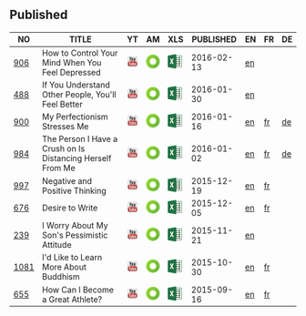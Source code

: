 ## Published

| NO | TITLE         | YT | AM | XLS | PUBLISHED | EN | FR | DE |
|----| ------------- |----|----|-----|-----------|----|----|----|
| [906](sub/906) | How to Control Your Mind When You Feel Depressed | [<img src=img/youtube.png width=25>](https://youtu.be/PQomKbgB45w) | [<img src=img/amara.png width=25>](http://amara.org/en/videos/hjbgLzfe8XBV) | [![](img/excel.png)](https://github.com/jungtosociety/dharma-qna/raw/master/sub/906/en-906-depression.xlsx) | 2016-02-13 | [en](https://github.com/jungtosociety/dharma-qna/raw/master/sub/906/en-906-depression.sbv) |  |  |
| [488](sub/488) | If You Understand Other People, You'll Feel Better | [<img src=img/youtube.png width=25>](https://youtu.be/AUg_2sNt5qc) | [<img src=img/amara.png width=25>](http://amara.org/en/videos/3t6ocMUzw4YG) | [![](img/excel.png)](https://github.com/jungtosociety/dharma-qna/raw/master/sub/488/en-488-understand.xlsx) | 2016-01-30 | [en](https://github.com/jungtosociety/dharma-qna/raw/master/sub/488/en-488-understand.sbv) |  |  |
| [900](sub/900) | My Perfectionism Stresses Me | [<img src=img/youtube.png width=25>](https://youtu.be/utumcS1iGvM) | [<img src=img/amara.png width=25>](http://amara.org/en/videos/EkaeX3zDKXeC) | [![](img/excel.png)](https://github.com/jungtosociety/dharma-qna/raw/master/sub/900/en-900-perfectionism.xlsx) | 2016-01-16 | [en](https://github.com/jungtosociety/dharma-qna/raw/master/sub/900/en-900-perfectionism.sbv) | [fr](https://github.com/jungtosociety/dharma-qna/raw/master/sub/900/fr-900-perfectionism.sbv) | [de](https://github.com/jungtosociety/dharma-qna/raw/master/sub/900/de-900-perfectionism.sbv) |
| [984](sub/984) | The Person I Have a Crush on Is Distancing Herself From Me | [<img src=img/youtube.png width=25>](https://youtu.be/dSGAi_avjss) | [<img src=img/amara.png width=25>](http://amara.org/en/videos/mGPueCA5DmIz) | [![](img/excel.png)](https://github.com/jungtosociety/dharma-qna/raw/master/sub/984/en-984-crush.xlsx) | 2016-01-02 | [en](https://github.com/jungtosociety/dharma-qna/raw/master/sub/984/en-984-crush.sbv) | [fr](https://github.com/jungtosociety/dharma-qna/raw/master/sub/984/fr-984-crush.sbv) | [de](https://github.com/jungtosociety/dharma-qna/raw/master/sub/984/de-984-crush.sbv) |
| [997](sub/997) | Negative and Positive Thinking | [<img src=img/youtube.png width=25>](https://youtu.be/ScaKEct3C5c) | [<img src=img/amara.png width=25>](http://amara.org/en/videos/F8lxMlmZ92d4) | [![](img/excel.png)](https://github.com/jungtosociety/dharma-qna/raw/master/sub/997/en-997-negative-thinking.xlsx) | 2015-12-19 | [en](https://github.com/jungtosociety/dharma-qna/raw/master/sub/997/en-997-negative-thinking.sbv) | [fr](https://github.com/jungtosociety/dharma-qna/raw/master/sub/997/fr-997-negative-thinking.sbv) |  |
| [676](sub/676) | Desire to Write | [<img src=img/youtube.png width=25>](https://youtu.be/y188f7eU1TU) | [<img src=img/amara.png width=25>](http://amara.org/en/videos/EroiuPGgpght) | [![](img/excel.png)](https://github.com/jungtosociety/dharma-qna/raw/master/sub/676/en-676-fairy-tale-author.xlsx) | 2015-12-05 | [en](https://github.com/jungtosociety/dharma-qna/raw/master/sub/676/en-676-fairy-tale-author.sbv) | [fr](https://github.com/jungtosociety/dharma-qna/raw/master/sub/676/fr-676-fairy-tale-author.sbv) |  |
| [239](sub/239) | I Worry About My Son's Pessimistic Attitude | [<img src=img/youtube.png width=25>](https://youtu.be/PdiVY7Y9KNk) | [<img src=img/amara.png width=25>](http://amara.org/en/videos/WrL0SB21tD0j) | [![](img/excel.png)](https://github.com/jungtosociety/dharma-qna/raw/master/sub/239/en-239-pessimistic-son.xlsx) | 2015-11-21 | [en](https://github.com/jungtosociety/dharma-qna/raw/master/sub/239/en-239-pessimistic-son.sbv) |  |  |
| [1081](sub/1081) | I'd Like to Learn More About Buddhism | [<img src=img/youtube.png width=25>](https://youtu.be/yp_X0KQPqyg) | [<img src=img/amara.png width=25>](http://amara.org/en/videos/uiPC1tlJOjk6) | [![](img/excel.png)](https://github.com/jungtosociety/dharma-qna/raw/master/sub/1081/en-1081-buddhism.xlsx) | 2015-10-30 | [en](https://github.com/jungtosociety/dharma-qna/raw/master/sub/1081/en-1081-buddhism.sbv) | [fr](https://github.com/jungtosociety/dharma-qna/raw/master/sub/1081/fr-1081-buddhism.sbv) |  |
| [655](sub/655) | How Can I Become a Great Athlete? | [<img src=img/youtube.png width=25>](https://youtu.be/NzMGrgklWyA) | [<img src=img/amara.png width=25>](http://amara.org/en/videos/BwcgJu4Zj4rz) | [![](img/excel.png)](https://github.com/jungtosociety/dharma-qna/raw/master/sub/655/en-655-good-athelete.xlsx) | 2015-09-16 | [en](https://github.com/jungtosociety/dharma-qna/raw/master/sub/655/en-655-good-athelete.sbv) | [fr](https://github.com/jungtosociety/dharma-qna/raw/master/sub/655/fr-655-good-athelete.sbv) |  |
